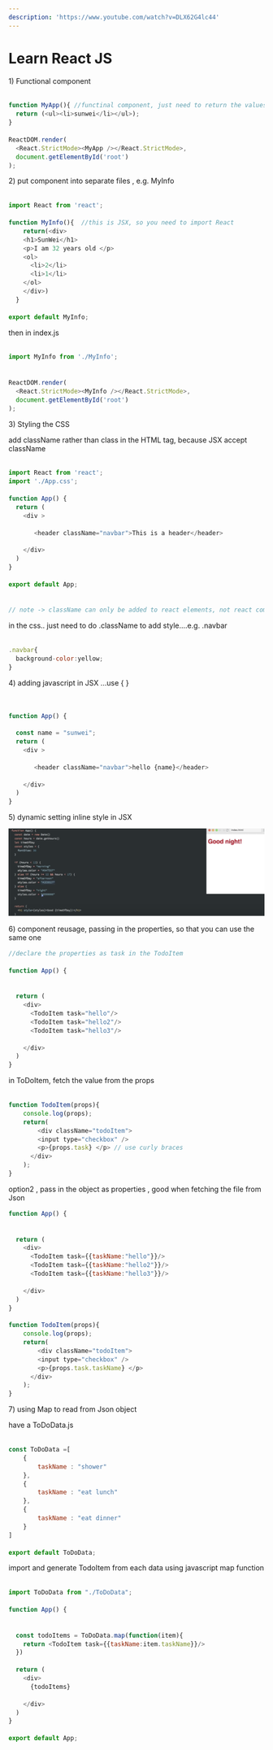 ```yaml
---
description: 'https://www.youtube.com/watch?v=DLX62G4lc44'
---
```


# Learn React JS

1\) Functional component 

```javascript

function MyApp(){ //functinal component, just need to return the values 
  return (<ul><li>sunwei</li></ul>);
}

ReactDOM.render(
  <React.StrictMode><MyApp /></React.StrictMode>,
  document.getElementById('root')
);


```

2\) put component into separate files , e.g. MyInfo

```javascript

import React from 'react';

function MyInfo(){  //this is JSX, so you need to import React 
    return(<div>
    <h1>SunWei</h1>
    <p>I am 32 years old </p>
    <ol>
      <li>2</li>
      <li>1</li>
    </ol>
    </div>)
  }

export default MyInfo;
```

then in index.js

```javascript

import MyInfo from './MyInfo';


ReactDOM.render(
  <React.StrictMode><MyInfo /></React.StrictMode>,
  document.getElementById('root')
);

```

3\) Styling the CSS

add className rather than class in the HTML tag, because JSX accept className

```javascript

import React from 'react';
import './App.css';

function App() {
  return (
    <div >

       <header className="navbar">This is a header</header>
    
    </div>
  )
}

export default App;


// note -> className can only be added to react elements, not react components 
```

in the css.. just need to do .className to add style....e.g. .navbar

```javascript

.navbar{
  background-color:yellow;
}

```

4\) adding javascript in JSX ...use { }

```javascript


function App() {

  const name = "sunwei";
  return (
    <div >

       <header className="navbar">hello {name}</header>
    
    </div>
  )
}
```

5\) dynamic setting inline style in JSX

![](../../.gitbook/assets/image%20%28250%29.png)

6\) component reusage, passing in the properties, so that you can use the same one

```javascript
//declare the properties as task in the TodoItem

function App() {


  return (
    <div>
      <TodoItem task="hello"/>
      <TodoItem task="hello2"/>
      <TodoItem task="hello3"/>

    </div>
  )
}


```

in ToDoItem, fetch the value from the props

```javascript

function TodoItem(props){
    console.log(props);
    return(
        <div className="todoItem">
        <input type="checkbox" />
        <p>{props.task} </p> // use curly braces 
      </div>
    );
}
```

option2 , pass in the object as properties , good when fetching the file from Json

```javascript
function App() {


  return (
    <div>
      <TodoItem task={{taskName:"hello"}}/>
      <TodoItem task={{taskName:"hello2"}}/>
      <TodoItem task={{taskName:"hello3"}}/>

    </div>
  )
}

function TodoItem(props){
    console.log(props);
    return(
        <div className="todoItem">
        <input type="checkbox" />
        <p>{props.task.taskName} </p>      
      </div>
    );
}
```

7\) using Map to read from Json object 

have a ToDoData.js

```javascript

const ToDoData =[
    {
        taskName : "shower"
    },
    {
        taskName : "eat lunch"
    },
    {
        taskName : "eat dinner"
    }
]

export default ToDoData;
```

import and generate TodoItem from each data using javascript map function

```javascript

import ToDoData from "./ToDoData";

function App() {


  const todoItems = ToDoData.map(function(item){
    return <TodoItem task={{taskName:item.taskName}}/>
  })

  return (
    <div>
      {todoItems}

    </div>
  )
}

export default App;


```

